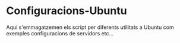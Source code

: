 # Configuracions-Ubuntu
Aquí s'emmagatzemen els script per diferents utilitats a Ubuntu com exemples configuracions de servidors etc...

